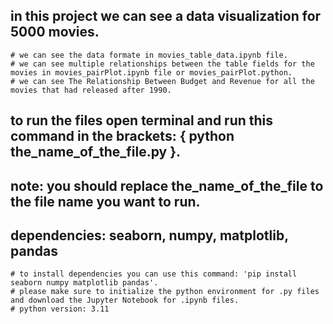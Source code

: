 ## in this project we can see a data visualization for 5000 movies.
    # we can see the data formate in movies_table_data.ipynb file.
    # we can see multiple relationships between the table fields for the movies in movies_pairPlot.ipynb file or movies_pairPlot.python.
    # we can see The Relationship Between Budget and Revenue for all the movies that had released after 1990.

## to run the files open terminal and run this command in the brackets: { python the_name_of_the_file.py }.

## note: you should replace the_name_of_the_file to the file name you want to run.

## dependencies: seaborn, numpy, matplotlib, pandas
    # to install dependencies you can use this command: 'pip install seaborn numpy matplotlib pandas'.
    # please make sure to initialize the python environment for .py files and download the Jupyter Notebook for .ipynb files.
    # python version: 3.11

